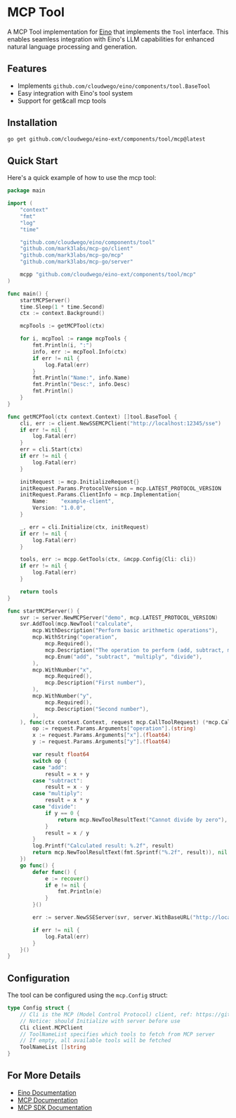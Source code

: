 # MCP Tool

A MCP Tool implementation for [Eino](https://github.com/cloudwego/eino) that implements the `Tool` interface. This enables seamless integration with Eino's LLM capabilities for enhanced natural language processing and generation.

## Features

- Implements `github.com/cloudwego/eino/components/tool.BaseTool`
- Easy integration with Eino's tool system
- Support for get&call mcp tools

## Installation

```bash
go get github.com/cloudwego/eino-ext/components/tool/mcp@latest
```

## Quick Start

Here's a quick example of how to use the mcp tool:

```go
package main

import (
	"context"
	"fmt"
	"log"
	"time"

	"github.com/cloudwego/eino/components/tool"
	"github.com/mark3labs/mcp-go/client"
	"github.com/mark3labs/mcp-go/mcp"
	"github.com/mark3labs/mcp-go/server"

	mcpp "github.com/cloudwego/eino-ext/components/tool/mcp"
)

func main() {
	startMCPServer()
	time.Sleep(1 * time.Second)
	ctx := context.Background()

	mcpTools := getMCPTool(ctx)

	for i, mcpTool := range mcpTools {
		fmt.Println(i, ":")
		info, err := mcpTool.Info(ctx)
		if err != nil {
			log.Fatal(err)
		}
		fmt.Println("Name:", info.Name)
		fmt.Println("Desc:", info.Desc)
		fmt.Println()
	}
}

func getMCPTool(ctx context.Context) []tool.BaseTool {
	cli, err := client.NewSSEMCPClient("http://localhost:12345/sse")
	if err != nil {
		log.Fatal(err)
	}
	err = cli.Start(ctx)
	if err != nil {
		log.Fatal(err)
	}

	initRequest := mcp.InitializeRequest{}
	initRequest.Params.ProtocolVersion = mcp.LATEST_PROTOCOL_VERSION
	initRequest.Params.ClientInfo = mcp.Implementation{
		Name:    "example-client",
		Version: "1.0.0",
	}

	_, err = cli.Initialize(ctx, initRequest)
	if err != nil {
		log.Fatal(err)
	}

	tools, err := mcpp.GetTools(ctx, &mcpp.Config{Cli: cli})
	if err != nil {
		log.Fatal(err)
	}

	return tools
}

func startMCPServer() {
	svr := server.NewMCPServer("demo", mcp.LATEST_PROTOCOL_VERSION)
	svr.AddTool(mcp.NewTool("calculate",
		mcp.WithDescription("Perform basic arithmetic operations"),
		mcp.WithString("operation",
			mcp.Required(),
			mcp.Description("The operation to perform (add, subtract, multiply, divide)"),
			mcp.Enum("add", "subtract", "multiply", "divide"),
		),
		mcp.WithNumber("x",
			mcp.Required(),
			mcp.Description("First number"),
		),
		mcp.WithNumber("y",
			mcp.Required(),
			mcp.Description("Second number"),
		),
	), func(ctx context.Context, request mcp.CallToolRequest) (*mcp.CallToolResult, error) {
		op := request.Params.Arguments["operation"].(string)
		x := request.Params.Arguments["x"].(float64)
		y := request.Params.Arguments["y"].(float64)

		var result float64
		switch op {
		case "add":
			result = x + y
		case "subtract":
			result = x - y
		case "multiply":
			result = x * y
		case "divide":
			if y == 0 {
				return mcp.NewToolResultText("Cannot divide by zero"), nil
			}
			result = x / y
		}
		log.Printf("Calculated result: %.2f", result)
		return mcp.NewToolResultText(fmt.Sprintf("%.2f", result)), nil
	})
	go func() {
		defer func() {
			e := recover()
			if e != nil {
				fmt.Println(e)
			}
		}()

		err := server.NewSSEServer(svr, server.WithBaseURL("http://localhost:12345")).Start("localhost:12345")

		if err != nil {
			log.Fatal(err)
		}
	}()
}
```

## Configuration

The tool can be configured using the `mcp.Config` struct:

```go
type Config struct {
    // Cli is the MCP (Model Control Protocol) client, ref: https://github.com/mark3labs/mcp-go?tab=readme-ov-file#tools
    // Notice: should Initialize with server before use
    Cli client.MCPClient
	// ToolNameList specifies which tools to fetch from MCP server
	// If empty, all available tools will be fetched
	ToolNameList []string
}
```

## For More Details

- [Eino Documentation](https://www.cloudwego.io/zh/docs/eino/)
- [MCP Documentation](https://modelcontextprotocol.io/introduction)
- [MCP SDK Documentation](https://github.com/mark3labs/mcp-go?tab=readme-ov-file#tools)
